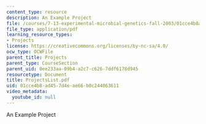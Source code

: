 ```yaml
---
content_type: resource
description: An Example Project
file: /courses/7-13-experimental-microbial-genetics-fall-2003/01cce4b8ad457d4eae66b0c244063611_ProjectsList.pdf
file_type: application/pdf
learning_resource_types:
- Projects
license: https://creativecommons.org/licenses/by-nc-sa/4.0/
ocw_type: OCWFile
parent_title: Projects
parent_type: CourseSection
parent_uid: 0ee233aa-09b4-a2c7-c626-7ddf6178d945
resourcetype: Document
title: ProjectsList.pdf
uid: 01cce4b8-ad45-7d4e-ae66-b0c244063611
video_metadata:
  youtube_id: null
---
```

An Example Project